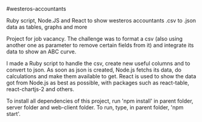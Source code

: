 #westeros-accountants

Ruby script, Node.JS and React to show westeros accountants .csv to .json data as tables, graphs and more

Project for job vacancy. The challenge was to format a csv (also using another one as parameter to remove certain fields from it) and integrate its data to show an ABC curve.

I made a Ruby script to handle the csv, create new useful columns and to convert to json. As soon as json is created, Node.js fetchs its data, do calculations and make them available to get. React is used to show the data got from Node.js as best as possible, with packages such as react-table, react-chartjs-2 and others.

To install all dependencies of this project, run 'npm install' in parent folder, server folder and web-client folder.
To run, type, in parent folder, 'npm start'.